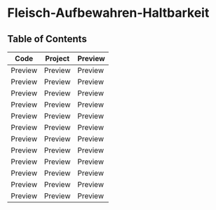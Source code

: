 # Fleisch-Aufbewahren-Haltbarkeit

## Table of Contents

| Code | Project | Preview |
| ------ | ------ | ------ |
| Preview | Preview | Preview |
| Preview | Preview | Preview |
| Preview | Preview | Preview |
| Preview | Preview | Preview |
| Preview | Preview | Preview |
| Preview | Preview | Preview |
| Preview | Preview | Preview |
| Preview | Preview | Preview |
| Preview | Preview | Preview |
| Preview | Preview | Preview |
| Preview | Preview | Preview |
| Preview | Preview | Preview |
